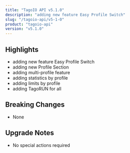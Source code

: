```yaml
---
title: "TagoIO API v5.1.0"
description: "adding new feature Easy Profile Switch"
slug: "/tagoio-api/v5-1-0"
product: "tagoio-api"
version: "v5.1.0"
---
```


## Highlights

- adding new feature Easy Profile Switch
- adding new Profile Section
- adding multi-profile feature
- adding statistics by profile
- adding limits by profile
- adding TagoRUN for all

## Breaking Changes

- None

## Upgrade Notes

- No special actions required
